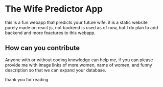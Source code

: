 # The Wife Predictor App

this is a fun webapp that predicts your future wife. it is a static website purely made on react js, not backend is used as of now, but I do plan to add backend and more feactures to this webapp.

## How can you contribute

Anyone with or without coding knowledge can help me, if you can please provide me with image links of more women, name of women, and funny description so that we can expand your database.

thank you for reading
